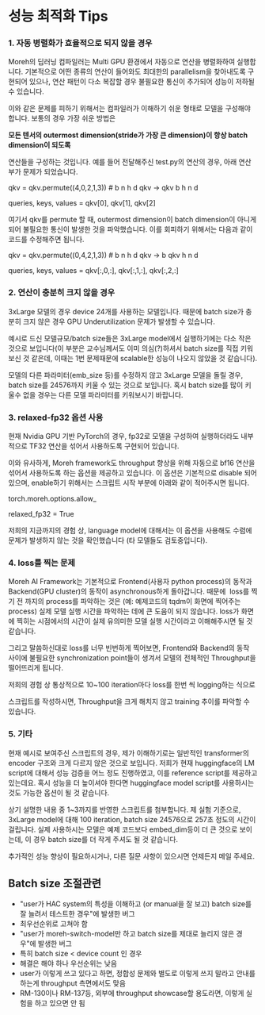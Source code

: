 # 성능 최적화 Tips


### 1. 자동 병렬화가 효율적으로 되지 않을 경우

Moreh의 딥러닝 컴파일러는 Multi GPU 환경에서 자동으로 연산을 병렬화하여 실행합니다. 기본적으로 어떤 종류의 연산이 들어와도 최대한의 parallelism을 찾아내도록 구현되어 있으나, 연산 패턴이 다소 복잡할 경우 불필요한 통신이 추가되어 성능이 저하될 수 있습니다.

이와 같은 문제를 피하기 위해서는 컴파일러가 이해하기 쉬운 형태로 모델을 구성해야 합니다. 보통의 경우 가장 쉬운 방법은

**모든 텐서의 outermost dimension(stride가 가장 큰 dimension)이 항상 batch dimension이 되도록**

연산들을 구성하는 것입니다. 예를 들어 전달해주신 test.py의 연산의 경우, 아래 연산부가 문제가 되었습니다.

qkv = qkv.permute((4,0,2,1,3)) # b n h d qkv -> qkv b h n d

queries, keys, values = qkv[0], qkv[1], qkv[2]

여기서 qkv를 permute 할 때, outermost dimension이 batch dimension이 아니게 되어 불필요한 통신이 발생한 것을 파악했습니다. 이를 회피하기 위해서는 다음과 같이 코드를 수정해주면 됩니다.

qkv = qkv.permute((0,4,2,1,3)) # b n h d qkv -> b qkv h n d

queries, keys, values = qkv[:,0,:], qkv[:,1,:], qkv[:,2,:]

### 2. 연산이 충분히 크지 않을 경우

3xLarge 모델의 경우 device 24개를 사용하는 모델입니다. 때문에 batch size가 충분히 크지 않은 경우 GPU Underutilization 문제가 발생할 수 있습니다.

예시로 드신 모델규모/batch size들은 3xLarge model에서 실행하기에는 다소 작은 것으로 보입니다(이 부분은 교수님께서도 이미 의심(?)하셔서 batch size를 직접 키워보신 것 같은데, 이때는 1번 문제때문에 scalable한 성능이 나오지 않았을 것 같습니다).

모델의 다른 파라미터(emb_size 등)를 수정하지 않고 3xLarge 모델을 돌릴 경우, batch size를 24576까지 키울 수 있는 것으로 보입니다. 혹시 batch size를 많이 키울수 없을 경우는 다른 모델 파라미터를 키워보시기 바랍니다.

### 3. relaxed-fp32 옵션 사용

현재 Nvidia GPU 기반 PyTorch의 경우, fp32로 모델을 구성하여 실행하더라도 내부적으로 TF32 연산을 섞어서 사용하도록 구현되어 있습니다.

이와 유사하게, Moreh framework도 throughput 향상을 위해 자동으로 bf16 연산을 섞어서 사용하도록 하는 옵션을 제공하고 있습니다. 이 옵션은 기본적으로 disable 되어있으며, enable하기 위해서는 스크립트 시작 부분에 아래와 같이 적어주시면 됩니다.

torch.moreh.options.allow_

relaxed_fp32 = True

저희의 지금까지의 경험 상, language model에 대해서는 이 옵션을 사용해도 수렴에 문제가 발생하지 않는 것을 확인했습니다 (타 모델들도 검토중입니다).

### 4. loss를 찍는 문제

Moreh AI Framework는 기본적으로 Frontend(사용자 python process)의 동작과 Backend(GPU cluster)의 동작이 asynchronous하게 돌아갑니다. 때문에  loss를 찍기 전 까지의 process를 파악하는 것은 (예: 예제코드의 tqdm이 화면에 찍어주는 process) 실제 모델 실행 시간을 파악하는 데에 큰 도움이 되지 않습니다. loss가 화면에 찍히는 시점에서의 시간이 실제 유의미한 모델 실행 시간이라고 이해해주시면 될 것 같습니다.

그리고 말씀하신대로 loss를 너무 빈번하게 찍어보면, Frontend와 Backend의 동작 사이에 불필요한 synchronization point들이 생겨서 모델의 전체적인 Throughput을 떨어뜨리게 됩니다.

저희의 경험 상 통상적으로 10~100 iteration마다 loss를 한번 씩 logging하는 식으로

스크립트를 작성하시면, Throughput을 크게 해치지 않고 training 추이를 파악할 수 있습니다.

### 5. 기타

현재 예시로 보여주신 스크립트의 경우, 제가 이해하기로는 일반적인 transformer의 encoder 구조와 크게 다르지 않은 것으로 보입니다. 저희가 현재 huggingface의 LM script에 대해서 성능 검증을 어느 정도 진행하였고, 이를 reference script를 제공하고 있는데요. 혹시 성능을 더 높이셔야 한다면 huggingface model script를 사용하시는 것도 가능한 옵션이 될 것 같습니다.

상기 설명한 내용 중 1~3까지를 반영한 스크립트를 첨부합니다. 제 실험 기준으로, 3xLarge model에 대해 100 iteration, batch size 24576으로 257초 정도의 시간이 걸립니다. 실제 사용하시는 모델은 예제 코드보다 embed_dim등이 더 큰 것으로 보이는데, 이 경우 batch size를 더 작게 주셔도 될 것 같습니다.

추가적인 성능 향상이 필요하시거나, 다른 질문 사항이 있으시면 언제든지 메일 주세요.

## Batch size 조절관련

- "user가 HAC system의 특성을 이해하고 (or manual을 잘 보고) batch size를 잘 늘려서 테스트한 경우"에 발생한 버그
- 최우선순위로 고쳐야 함
- "user가 moreh-switch-model만 하고 batch size를 제대로 늘리지 않은 경우"에 발생한 버그
- 특히 batch size < device count 인 경우
- 해결은 해야 하나 우선순위는 낮음
- user가 이렇게 쓰고 있다고 하면, 정합성 문제와 별도로 이렇게 쓰지 말라고 안내를 하는게 throughput 측면에서도 맞음
- RM-130이나 RM-137등, 외부에 throughput showcase할 용도라면, 이렇게 실험을 하고 있으면 안 됨
